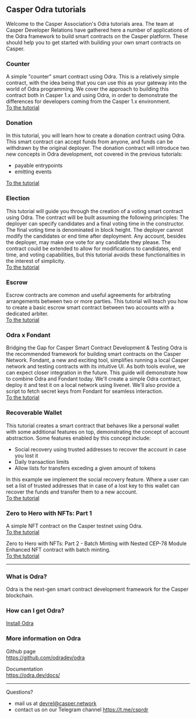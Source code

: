 ## Casper Odra tutorials

Welcome to the Casper Association's Odra tutorials area. The team at Casper Developer Relations have gathered here a number of applications of the Odra framework to build smart contracts on the Casper platform. These should help you to get started with building your own smart contracts on Casper.  

### Counter  
A simple "counter" smart contract using Odra. This is a relatively simple contract, with the idea being that you can use this as your gateway into the world of Odra programming. We cover the approach to building this contract both in Casper 1.x and using Odra, in order to demonstrate the differences for developers coming from the Casper 1.x environment.  
[To the tutorial](./counter/tutorial.md)

### Donation 
In this tutorial, you will learn how to create a donation contract using Odra. This smart contract can accept funds from anyone, and funds can be withdrawn by the original deployer. The donation contract will introduce two new concepts in Odra development, not covered in the previous tutorials:
- payable entrypoints
- emitting events

[To the tutorial](./donation/tutorial.md)

### Election
This tutorial will guide you through the creation of a voting smart contract using Odra. The contract will be built assuming the following principles:
The deployer can specify candidates and a final voting time in the constructor.
The final voting time is denominated in block height.
The deployer cannot modify the candidates or end time after deployment.
Any account, besides the deployer, may make one vote for any candidate they please.
The contract could be extended to allow for modifications to candidates, end time, and voting capabilities, but this tutorial avoids these functionalities in the interest of simplicity.  
[To the tutorial](./election/tutorial.md)

### Escrow 
Escrow contracts are common and useful agreements for arbitrating arrangements between two or more parties. This tutorial will teach you how to create a basic escrow smart contract between two accounts with a dedicated arbiter.  
[To the tutorial](./escrow/tutorial.md)

### Odra x Fondant
Bridging the Gap for Casper Smart Contract Development & Testing
Odra is the recommended framework for building smart contracts on the Casper Network. Fondant, a new and exciting tool, simplifies running a local Casper network and testing contracts with its intuitive UI. As both tools evolve, we can expect closer integration in the future.
This guide will demonstrate how to combine Odra and Fondant today. We'll create a simple Odra contract, deploy it and test it on a local network using livenet. We'll also provide a script to fetch secret keys from Fondant for seamless interaction.  
[To the tutorial](./fondant_x_odra/tutorial.md)

### Recoverable Wallet
This tutorial creates a smart contract that behaves like a personal wallet with some additional features on top, demonstrating the concept of account abstraction. Some features enabled by this concept include:
 - Social recovery using trusted addresses to recover the account in case you lost it
 - Daily transaction limits
 - Allow lists for transfers exceding a given amount of tokens

In this example we implement the social recovery feature. Where a user can set a list of trusted addresses that in case of a lost key to this wallet can recover the funds and transfer them to a new account.  
[To the tutorial](./recoverable_wallet/tutorial.md)

### Zero to Hero with NFTs: Part 1
A simple NFT contract on the Casper testnet using Odra.  
[To the tutorial](./nft_zero_to_hero/part1/tutorial.md)

Zero to Hero with NFTs: Part 2 - Batch Minting with Nested CEP-78 Module
Enhanced NFT contract with batch minting.  
[To the tutorial](./nft_zero_to_hero/part2/tutorial.md)

---
### What is Odra?
Odra is the next-gen smart contract development framework for the Casper blockchain. 

### How can I get Odra?
[Install Odra](https://odra.dev/docs/getting-started/installation/)

### More information on Odra
Github page  
https://github.com/odradev/odra

Documentation  
https://odra.dev/docs/

---
Questions?

 - mail us at [devrel@casper.network](mailto:devrel@casper.network)
 - contact us on our Telegram channel https://t.me/csprdr